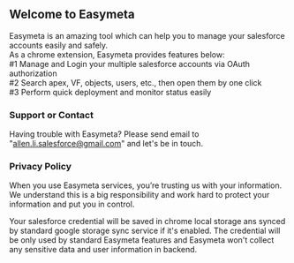 ## Welcome to Easymeta
Easymeta is an amazing tool which can help you to manage your salesforce accounts easily and safely.   
As a chrome extension, Easymeta provides features below:   
#1 Manage and Login your multiple salesforce accounts via OAuth authorization  
#2 Search apex, VF, objects, users, etc., then open them by one click  
#3 Perform quick deployment and monitor status easily   

### Support or Contact

Having trouble with Easymeta? Please send email to "allen.li.salesforce@gmail.com" and let's be in touch.  

### Privacy Policy
When you use Easymeta services, you’re trusting us with your information. We understand this is a big responsibility and work hard to protect your information and put you in control.

Your salesforce credential will be saved in chrome local storage ans synced by standard google storage sync service if it's enabled. The credential will be only used by standard Easymeta features and Easymeta won't collect any sensitive data and user information in backend.
